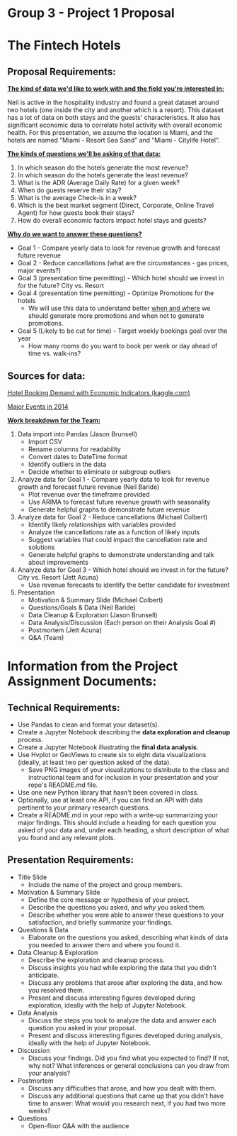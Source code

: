 

# Group 3 - Project 1 Proposal


# The Fintech Hotels


## Proposal Requirements:

**<span style="text-decoration:underline;">The kind of data we'd like to work with and the field you're interested in:</span>**

Neil is active in the hospitality industry and found a great dataset around two hotels (one inside the city and another which is a resort). This dataset has a lot of data on both stays and the guests' characteristics. It also has significant economic data to correlate hotel activity with overall economic health. For this presentation, we assume the location is Miami, and the hotels are named “Miami - Resort Sea Sand” and “Miami -  Citylife Hotel“.

**<span style="text-decoration:underline;">The kinds of questions we'll be asking of that data:</span>**



1. In which season do the hotels generate the most revenue?
2. In which season do the hotels generate the least revenue?
3. What is the ADR (Average Daily Rate) for a given week? 
4. When do guests reserve their stay?
5. What is the average Check-is in a week?
6. Which is the best market segment (Direct, Corporate, Online Travel Agent) for how guests book their stays?
7. How do overall economic factors impact hotel stays and guests?

 

**<span style="text-decoration:underline;">Why do we want to answer these questions? </span>**



* Goal 1 - Compare yearly data to look for revenue growth and forecast future revenue
* Goal 2 - Reduce cancellations (what are the circumstances - gas prices, major events?)
* Goal 3 (presentation time permitting) - Which hotel should we invest in for the future? City vs. Resort
* Goal 4 (presentation time permitting) - Optimize Promotions for the hotels
    * We will use this data to understand better <span style="text-decoration:underline;">when and where</span> we should generate more promotions and when not to generate promotions.
* Goal 5 (Likely to be cut for time) - Target weekly bookings goal over the year
    * How many rooms do you want to book per week or day ahead of time vs. walk-ins? 


## Sources for data:

[Hotel Booking Demand with Economic Indicators (kaggle.com)](https://www.kaggle.com/datasets/mlardi/hotel-booking-demand-with-economic-indicators)

[Major Events in 2014](https://www.discoverwalks.com/blog/world/15-major-historical-events-that-happened-in-2014/)



**<span style="text-decoration:underline;">Work breakdown for the Team:</span>**



1. Data import into Pandas (Jason Brunsell)
    * Import CSV
    * Rename columns for readability
    * Convert dates to DateTime format
    * Identify outliers in the data
    * Decide whether to eliminate or subgroup outliers
2. Analyze data for Goal 1 - Compare yearly data to look for revenue growth and forecast future revenue (Neil Baride)
    * Plot revenue over the timeframe provided
    * Use ARIMA to forecast future revenue growth with seasonality
    * Generate helpful graphs to demonstrate future revenue
3. Analyze data for Goal 2 - Reduce cancellations (Michael Colbert)
    * Identify likely relationships with variables provided
    * Analyze the cancellations rate as a function of likely inputs
    * Suggest variables that could impact the cancellation rate and solutions
    * Generate helpful graphs to demonstrate understanding and talk about improvements
4. Analyze data for Goal 3 - Which hotel should we invest in for the future? City vs. Resort (Jett Acuna)
    * Use revenue forecasts to identify the better candidate for investment
5. Presentation
    * Motivation & Summary Slide (Michael Colbert)
    * Questions/Goals & Data (Neil Baride)
    * Data Cleanup & Exploration (Jason Brunsell)
    * Data Analysis/Discussion  (Each person on their Analysis Goal #)
    * Postmortem (Jett Acuna)
    * Q&A (Team)


# Information from the Project Assignment Documents:


## Technical Requirements:



* Use Pandas to clean and format your dataset(s).
* Create a Jupyter Notebook describing the **data exploration and cleanup** process.
* Create a Jupyter Notebook illustrating the **final data analysis**.
* Use Hvplot or GeoViews to create six to eight data visualizations (ideally, at least two per question asked of the data).
    * Save PNG images of your visualizations to distribute to the class and instructional team and for inclusion in your presentation and your repo's README.md file.
* Use one new Python library that hasn't been covered in class.
* Optionally, use at least one API, if you can find an API with data pertinent to your primary research questions.
* Create a README.md in your repo with a write-up summarizing your major findings. This should include a heading for each question you asked of your data and, under each heading, a short description of what you found and any relevant plots.


## Presentation Requirements:



* Title Slide
    * Include the name of the project and group members.
* Motivation & Summary Slide
    * Define the core message or hypothesis of your project.
    * Describe the questions you asked, and _why_ you asked them.
    * Describe whether you were able to answer these questions to your satisfaction, and briefly summarize your findings.
* Questions & Data
    * Elaborate on the questions you asked, describing what kinds of data you needed to answer them and where you found it.
* Data Cleanup & Exploration
    * Describe the exploration and cleanup process.
    * Discuss insights you had while exploring the data that you didn't anticipate.
    * Discuss any problems that arose after exploring the data, and how you resolved them.
    * Present and discuss interesting figures developed during exploration, ideally with the help of Jupyter Notebook.
* Data Analysis
    * Discuss the steps you took to analyze the data and answer each question you asked in your proposal.
    * Present and discuss interesting figures developed during analysis, ideally with the help of Jupyter Notebook.
* Discussion
    * Discuss your findings. Did you find what you expected to find? If not, why not? What inferences or general conclusions can you draw from your analysis?
* Postmortem
    * Discuss any difficulties that arose, and how you dealt with them.
    * Discuss any additional questions that came up that you didn't have time to answer: What would you research next, if you had two more weeks?
* Questions
    * Open-floor Q&A with the audience
